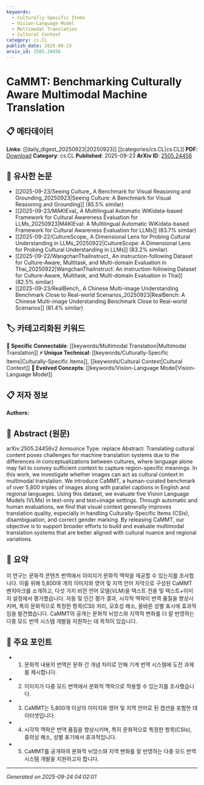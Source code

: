 ```yaml
---
keywords:
  - Culturally-Specific Items
  - Vision-Language Model
  - Multimodal Translation
  - Cultural Context
category: cs.CL
publish_date: 2025-09-23
arxiv_id: 2505.24456
---
```


<!-- KEYWORD_LINKING_METADATA:
{
  "processed_timestamp": "2025-09-24T04:02:01.946582",
  "vocabulary_version": "1.0",
  "selected_keywords": [
    "Culturally-Specific Items",
    "Vision-Language Model",
    "Multimodal Translation",
    "Cultural Context"
  ],
  "rejected_keywords": [],
  "similarity_scores": {
    "Culturally-Specific Items": 0.78,
    "Vision-Language Model": 0.82,
    "Multimodal Translation": 0.8,
    "Cultural Context": 0.75
  },
  "extraction_method": "AI_prompt_based",
  "budget_applied": true,
  "candidates_json": {
    "candidates": [
      {
        "surface": "Culturally-Specific Items",
        "canonical": "Culturally-Specific Items",
        "aliases": [
          "CSIs"
        ],
        "category": "unique_technical",
        "rationale": "This term is central to the paper's focus on cultural nuances in translation, providing a unique aspect for linking.",
        "novelty_score": 0.75,
        "connectivity_score": 0.65,
        "specificity_score": 0.85,
        "link_intent_score": 0.78
      },
      {
        "surface": "Vision Language Models",
        "canonical": "Vision-Language Model",
        "aliases": [
          "VLMs"
        ],
        "category": "evolved_concepts",
        "rationale": "This concept is crucial for understanding the multimodal approach discussed in the paper.",
        "novelty_score": 0.55,
        "connectivity_score": 0.88,
        "specificity_score": 0.8,
        "link_intent_score": 0.82
      },
      {
        "surface": "Multimodal Translation",
        "canonical": "Multimodal Translation",
        "aliases": [
          "Multimodal Machine Translation"
        ],
        "category": "specific_connectable",
        "rationale": "The paper introduces a benchmark specifically for this type of translation, making it a key linking point.",
        "novelty_score": 0.68,
        "connectivity_score": 0.79,
        "specificity_score": 0.77,
        "link_intent_score": 0.8
      },
      {
        "surface": "Cultural Context",
        "canonical": "Cultural Context",
        "aliases": [
          "Cultural Nuance"
        ],
        "category": "unique_technical",
        "rationale": "Understanding cultural context is essential for the paper's exploration of translation challenges.",
        "novelty_score": 0.7,
        "connectivity_score": 0.72,
        "specificity_score": 0.78,
        "link_intent_score": 0.75
      }
    ],
    "ban_list_suggestions": [
      "benchmark",
      "dataset",
      "evaluation"
    ]
  },
  "decisions": [
    {
      "candidate_surface": "Culturally-Specific Items",
      "resolved_canonical": "Culturally-Specific Items",
      "decision": "linked",
      "scores": {
        "novelty": 0.75,
        "connectivity": 0.65,
        "specificity": 0.85,
        "link_intent": 0.78
      }
    },
    {
      "candidate_surface": "Vision Language Models",
      "resolved_canonical": "Vision-Language Model",
      "decision": "linked",
      "scores": {
        "novelty": 0.55,
        "connectivity": 0.88,
        "specificity": 0.8,
        "link_intent": 0.82
      }
    },
    {
      "candidate_surface": "Multimodal Translation",
      "resolved_canonical": "Multimodal Translation",
      "decision": "linked",
      "scores": {
        "novelty": 0.68,
        "connectivity": 0.79,
        "specificity": 0.77,
        "link_intent": 0.8
      }
    },
    {
      "candidate_surface": "Cultural Context",
      "resolved_canonical": "Cultural Context",
      "decision": "linked",
      "scores": {
        "novelty": 0.7,
        "connectivity": 0.72,
        "specificity": 0.78,
        "link_intent": 0.75
      }
    }
  ]
}
-->

# CaMMT: Benchmarking Culturally Aware Multimodal Machine Translation

## 📋 메타데이터

**Links**: [[daily_digest_20250923|20250923]] [[categories/cs.CL|cs.CL]]
**PDF**: [Download](https://arxiv.org/pdf/2505.24456.pdf)
**Category**: cs.CL
**Published**: 2025-09-23
**ArXiv ID**: [2505.24456](https://arxiv.org/abs/2505.24456)

## 🔗 유사한 논문
- [[2025-09-23/Seeing Culture_ A Benchmark for Visual Reasoning and Grounding_20250923|Seeing Culture: A Benchmark for Visual Reasoning and Grounding]] (85.5% similar)
- [[2025-09-23/MAKIEval_ A Multilingual Automatic WiKidata-based Framework for Cultural Awareness Evaluation for LLMs_20250923|MAKIEval: A Multilingual Automatic WiKidata-based Framework for Cultural Awareness Evaluation for LLMs]] (83.7% similar)
- [[2025-09-22/CultureScope_ A Dimensional Lens for Probing Cultural Understanding in LLMs_20250922|CultureScope: A Dimensional Lens for Probing Cultural Understanding in LLMs]] (83.2% similar)
- [[2025-09-22/WangchanThaiInstruct_ An instruction-following Dataset for Culture-Aware, Multitask, and Multi-domain Evaluation in Thai_20250922|WangchanThaiInstruct: An instruction-following Dataset for Culture-Aware, Multitask, and Multi-domain Evaluation in Thai]] (82.5% similar)
- [[2025-09-23/RealBench_ A Chinese Multi-image Understanding Benchmark Close to Real-world Scenarios_20250923|RealBench: A Chinese Multi-image Understanding Benchmark Close to Real-world Scenarios]] (81.4% similar)

## 🏷️ 카테고리화된 키워드
**🔗 Specific Connectable**: [[keywords/Multimodal Translation|Multimodal Translation]]
**⚡ Unique Technical**: [[keywords/Culturally-Specific Items|Culturally-Specific Items]], [[keywords/Cultural Context|Cultural Context]]
**🚀 Evolved Concepts**: [[keywords/Vision-Language Model|Vision-Language Model]]

## 📋 저자 정보

**Authors:** 

## 📄 Abstract (원문)

arXiv:2505.24456v2 Announce Type: replace 
Abstract: Translating cultural content poses challenges for machine translation systems due to the differences in conceptualizations between cultures, where language alone may fail to convey sufficient context to capture region-specific meanings. In this work, we investigate whether images can act as cultural context in multimodal translation. We introduce CaMMT, a human-curated benchmark of over 5,800 triples of images along with parallel captions in English and regional languages. Using this dataset, we evaluate five Vision Language Models (VLMs) in text-only and text+image settings. Through automatic and human evaluations, we find that visual context generally improves translation quality, especially in handling Culturally-Specific Items (CSIs), disambiguation, and correct gender marking. By releasing CaMMT, our objective is to support broader efforts to build and evaluate multimodal translation systems that are better aligned with cultural nuance and regional variations.

## 📝 요약

이 연구는 문화적 콘텐츠 번역에서 이미지가 문화적 맥락을 제공할 수 있는지를 조사합니다. 이를 위해 5,800여 개의 이미지와 영어 및 지역 언어 자막으로 구성된 CaMMT 벤치마크를 소개하고, 다섯 가지 비전 언어 모델(VLM)을 텍스트 전용 및 텍스트+이미지 설정에서 평가했습니다. 자동 및 인간 평가 결과, 시각적 맥락이 번역 품질을 향상시키며, 특히 문화적으로 특정한 항목(CSI) 처리, 모호성 해소, 올바른 성별 표시에 효과적임을 발견했습니다. CaMMT의 공개는 문화적 뉘앙스와 지역적 변화를 더 잘 반영하는 다중 모드 번역 시스템 개발을 지원하는 데 목적이 있습니다.

## 🎯 주요 포인트

- 1. 문화적 내용의 번역은 문화 간 개념 차이로 인해 기계 번역 시스템에 도전 과제를 제시합니다.
- 2. 이미지가 다중 모드 번역에서 문화적 맥락으로 작용할 수 있는지를 조사했습니다.
- 3. CaMMT는 5,800개 이상의 이미지와 영어 및 지역 언어로 된 캡션을 포함한 데이터셋입니다.
- 4. 시각적 맥락은 번역 품질을 향상시키며, 특히 문화적으로 특정한 항목(CSIs), 중의성 해소, 성별 표기에서 효과적입니다.
- 5. CaMMT를 공개하여 문화적 뉘앙스와 지역 변화를 잘 반영하는 다중 모드 번역 시스템 개발을 지원하고자 합니다.


---

*Generated on 2025-09-24 04:02:01*